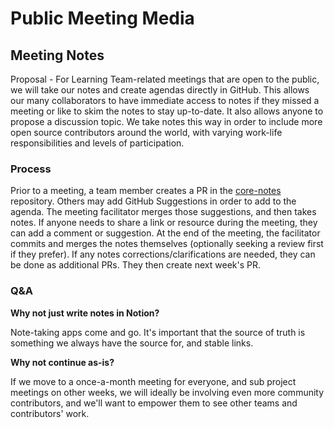 # Public Meeting Media

## Meeting Notes

Proposal - For Learning Team-related meetings that are open to the public, we will take our notes and create agendas directly in GitHub.
This allows our many collaborators to have immediate access to notes if they missed a meeting or like to skim the notes to stay up-to-date.
It also allows anyone to propose a discussion topic.
We take notes this way in order to include more open source contributors around the world, with varying work-life responsibilities and levels of participation.

### Process

Prior to a meeting, a team member creates a PR in the [core-notes](https://github.com/emberjs/core-notes) repository.
Others may add GitHub Suggestions in order to add to the agenda.
The meeting facilitator merges those suggestions, and then takes notes.
If anyone needs to share a link or resource during the meeting, they can add a comment or suggestion.
At the end of the meeting, the facilitator commits and merges the notes themselves (optionally seeking a review first if they prefer).
If any notes corrections/clarifications are needed, they can be done as additional PRs.
They then create next week's PR.

### Q&A


**Why not just write notes in Notion?**

Note-taking apps come and go. It's important that the source of truth is something we always have the source for, and stable links.


**Why not continue as-is?**

If we move to a once-a-month meeting for everyone, and sub project meetings on other weeks, we will ideally be involving even more community contributors, and we'll want to empower them to see other teams and contributors' work.
